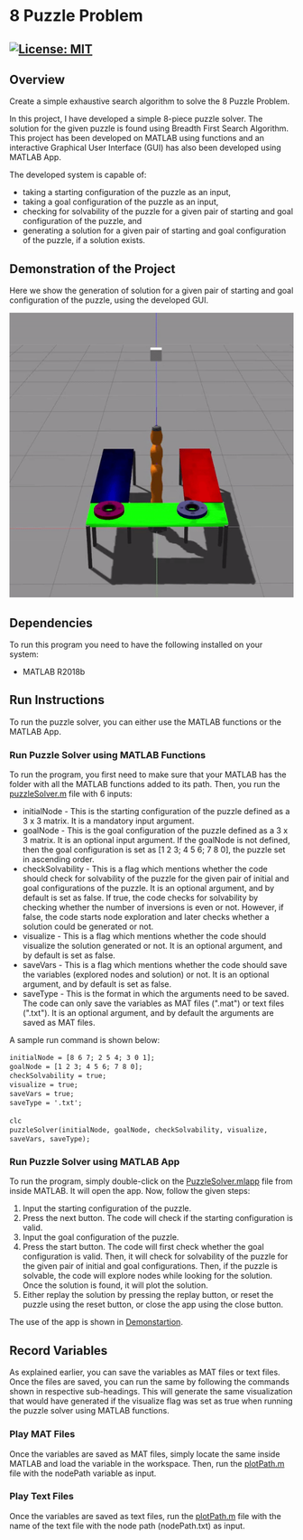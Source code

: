 # 8 Puzzle Problem

[![License: MIT](https://img.shields.io/github/license/Ghost1995/8-Puzzle-Problem.svg)](https://opensource.org/licenses/MIT)
---

## Overview

Create a simple exhaustive search algorithm to solve the 8 Puzzle Problem.

In this project, I have developed a simple 8-piece puzzle solver. The solution for the given puzzle is found using Breadth First Search Algorithm. This project has been developed on MATLAB using functions and an interactive Graphical User Interface (GUI) has also been developed using MATLAB App.

The developed system is capable of:
* taking a starting configuration of the puzzle as an input,
* taking a goal configuration of the puzzle as an input,
* checking for solvability of the puzzle for a given pair of starting and goal configuration of the puzzle, and
* generating a solution for a given pair of starting and goal configuration of the puzzle, if a solution exists.

## Demonstration of the Project

Here we show the generation of solution for a given pair of starting and goal configuration of the puzzle, using the developed GUI.

<p align="center">
<img src="https://github.com/Ghost1995/object_collection_robotic_arm/blob/master/additional_files/BR.gif">
</p>

## Dependencies

To run this program you need to have the following installed on your system:
* MATLAB R2018b

## Run Instructions

To run the puzzle solver, you can either use the MATLAB functions or the MATLAB App.

### Run Puzzle Solver using MATLAB Functions

To run the program, you first need to make sure that your MATLAB has the folder with all the MATLAB functions added to its path. Then, you run the [puzzleSolver.m](https://github.com/Ghost1995/8-Puzzle-Problem/blob/master/code/puzzleSolver.m) file with 6 inputs:
* initialNode - This is the starting configuration of the puzzle defined as a 3 x 3 matrix. It is a mandatory input argument.
* goalNode - This is the goal configuration of the puzzle defined as a 3 x 3 matrix. It is an optional input argument. If the goalNode is not defined, then the goal configuration is set as \[1 2 3; 4 5 6; 7 8 0\], the puzzle set in ascending order.
* checkSolvability - This is a flag which mentions whether the code should check for solvability of the puzzle for the given pair of initial and goal configurations of the puzzle. It is an optional argument, and by default is set as false. If true, the code checks for solvability by checking whether the number of inversions is even or not. However, if false, the code starts node exploration and later checks whether a solution could be generated or not.
* visualize - This is a flag which mentions whether the code should visualize the solution generated or not. It is an optional argument, and by default is set as false.
* saveVars - This is a flag which mentions whether the code should save the variables (explored nodes and solution) or not. It is an optional argument, and by default is set as false.
* saveType - This is the format in which the arguments need to be saved. The code can only save the variables as MAT files (".mat") or text files (".txt"). It is an optional argument, and by default the arguments are saved as MAT files.

A sample run command is shown below:
```
initialNode = [8 6 7; 2 5 4; 3 0 1];
goalNode = [1 2 3; 4 5 6; 7 8 0];
checkSolvability = true;
visualize = true;
saveVars = true;
saveType = '.txt';

clc
puzzleSolver(initialNode, goalNode, checkSolvability, visualize, saveVars, saveType);
```

### Run Puzzle Solver using MATLAB App

To run the program, simply double-click on the [PuzzleSolver.mlapp](https://github.com/Ghost1995/8-Puzzle-Problem/blob/master/code/PuzzleSolver.mlapp) file from inside MATLAB. It will open the app. Now, follow the given steps:
1) Input the starting configuration of the puzzle.
2) Press the next button. The code will check if the starting configuration is valid.
3) Input the goal configuration of the puzzle.
4) Press the start button. The code will first check whether the goal configuration is valid. Then, it will check for solvability of the puzzle for the given pair of initial and goal configurations. Then, if the puzzle is solvable, the code will explore nodes while looking for the solution. Once the solution is found, it will plot the solution.
5) Either replay the solution by pressing the replay button, or reset the puzzle using the reset button, or close the app using the close button.

The use of the app is shown in [Demonstartion](#demonstration-of-the-project).

## Record Variables

As explained earlier, you can save the variables as MAT files or text files. Once the files are saved, you can run the same by following the commands shown in respective sub-headings. This will generate the same visualization that would have generated if the visualize flag was set as true when running the puzzle solver using MATLAB functions.

### Play MAT Files

Once the variables are saved as MAT files, simply locate the same inside MATLAB and load the variable in the workspace. Then, run the [plotPath.m](https://github.com/Ghost1995/8-Puzzle-Problem/blob/master/code/plotPath.m) file with the nodePath variable as input.

### Play Text Files

Once the variables are saved as text files, run the [plotPath.m](https://github.com/Ghost1995/8-Puzzle-Problem/blob/master/code/plotPath.m) file with the name of the text file with the node path (nodePath.txt) as input.
